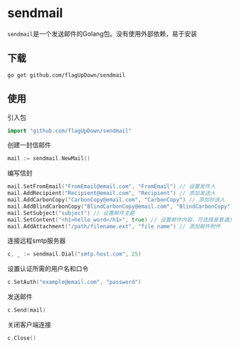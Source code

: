 # sendmail

`sendmail`是一个发送邮件的Golang包。没有使用外部依赖，易于安装

## 下载

```
go get github.com/flagUpDown/sendmail
```

## 使用

引入包

```go
import "github.com/flagUpDown/sendmail"
```

创建一封信邮件

```go
mail := sendmail.NewMail()
```

编写信封

```go
mail.SetFromEmail("FromEmail@email.com", "FromEmail") // 设置发件人
mail.AddRecipient("Recipient@email.com", "Recipient") // 添加发送人
mail.AddCarbonCopy("CarbonCopy@email.com", "CarbonCopy") // 添加抄送人
mail.AddBlindCarbonCopy("BlindCarbonCopy@email.com", "BlindCarbonCopy") // 添加暗抄送人
mail.SetSubject("subject") // 设置邮件主题
mail.SetContent("<h1>hello word</h1>", true) // 设置邮件内容，可选择是普通文本还是HTML格式的文本
mail.AddAttachment("/path/filename.ext", "file name") // 添加邮件附件
```

连接远程smtp服务器

```go
c, _ := sendmail.Dial("smtp.host.com", 25)
```

设置认证所需的用户名和口令

```go
c.SetAuth("example@email.com", "password")
```

发送邮件

```go
c.Send(mail)
```

关闭客户端连接

```go
c.Close()
```

